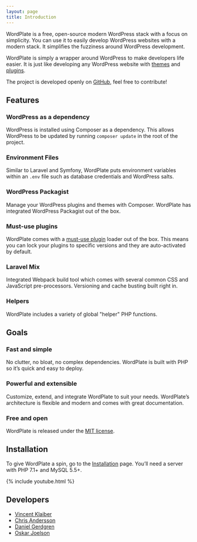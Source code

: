 ```yaml
---
layout: page
title: Introduction
---
```


WordPlate is a free, open-source modern WordPress stack with a focus on simplicity. You can use it to easily develop WordPress websites with a modern stack. It simplifies the fuzziness around WordPress development.

WordPlate is simply a wrapper around WordPress to make developers life easier. It is just like developing any WordPress website with [themes](https://developer.wordpress.org/themes) and [plugins](https://developer.wordpress.org/plugins).

The project is developed openly on [GitHub](https://github.com/wordplate/wordplate), feel free to contribute!

## Features

### WordPress as a dependency

WordPress is installed using Composer as a dependency. This allows WordPress to be updated by running `composer update` in the root of the project.

### Environment Files

Similar to Laravel and Symfony, WordPlate puts environment variables within an `.env` file such as database credentials and WordPress salts.

### WordPress Packagist

Manage your WordPress plugins and themes with Composer. WordPlate has integrated WordPress Packagist out of the box.

### Must-use plugins
  
WordPlate comes with a [must-use plugin](https://codex.wordpress.org/Must_Use_Plugins) loader out of the box. This means you can lock your plugins to specific versions and they are auto-activated by default.

### Laravel Mix
  
Integrated Webpack build tool which comes with several common CSS and JavaScript pre-processors. Versioning and cache busting built right in.

### Helpers
  
WordPlate includes a variety of global "helper" PHP functions.

## Goals

### Fast and simple
  
No clutter, no bloat, no complex dependencies. WordPlate is built with PHP so it’s quick and easy to deploy.

### Powerful and extensible
  
Customize, extend, and integrate WordPlate to suit your needs. WordPlate’s architecture is flexible and modern and comes with great documentation.

### Free and open
  
WordPlate is released under the [MIT license](https://github.com/wordplate/wordplate/blob/master/LICENSE).

## Installation

To give WordPlate a spin, go to the [Installation](docs/installation) page. You’ll need a server with PHP 7.1+ and MySQL 5.5+.

{% include youtube.html %}

## Developers

- [Vincent Klaiber](http://github.com/vinkla)
- [Chris Andersson](https://github.com/puredazzle)
- [Daniel Gerdgren](https://github.com/tditlu)
- [Oskar Joelson](https://github.com/fiskhandlarn)
